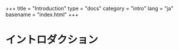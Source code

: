 +++
title = "Introduction"
type = "docs"
category = "intro"
lang = "ja"
basename = "index.html"
+++

# イントロダクション
